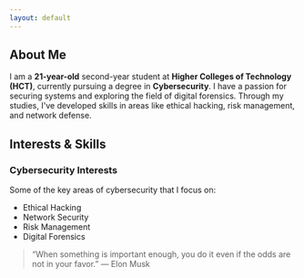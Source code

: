 ```yaml
---
layout: default
---
```


## About Me

I am a **21-year-old** second-year student at **Higher Colleges of Technology (HCT)**, currently pursuing a degree in **Cybersecurity**. I have a passion for securing systems and exploring the field of digital forensics. Through my studies, I've developed skills in areas like ethical hacking, risk management, and network defense. 

## Interests & Skills

### Cybersecurity Interests
Some of the key areas of cybersecurity that I focus on:
- Ethical Hacking
- Network Security
- Risk Management
- Digital Forensics

> “When something is important enough, you do it even if the odds are not in your favor.” — Elon Musk
